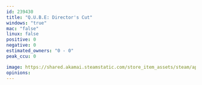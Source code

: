 ```yaml
---
id: 239430
title: "Q.U.B.E: Director's Cut"
windows: "true"
mac: "false"
linux: false
positive: 0
negative: 0
estimated_owners: "0 - 0"
peak_ccu: 0

image: https://shared.akamai.steamstatic.com/store_item_assets/steam/apps/239430/header.jpg?t=1727964614
opinions:
---
```

